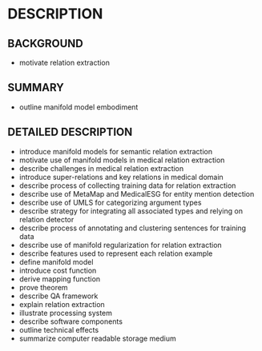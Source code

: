 # DESCRIPTION

## BACKGROUND

- motivate relation extraction

## SUMMARY

- outline manifold model embodiment

## DETAILED DESCRIPTION

- introduce manifold models for semantic relation extraction
- motivate use of manifold models in medical relation extraction
- describe challenges in medical relation extraction
- introduce super-relations and key relations in medical domain
- describe process of collecting training data for relation extraction
- describe use of MetaMap and MedicalESG for entity mention detection
- describe use of UMLS for categorizing argument types
- describe strategy for integrating all associated types and relying on relation detector
- describe process of annotating and clustering sentences for training data
- describe use of manifold regularization for relation extraction
- describe features used to represent each relation example
- define manifold model
- introduce cost function
- derive mapping function
- prove theorem
- describe QA framework
- explain relation extraction
- illustrate processing system
- describe software components
- outline technical effects
- summarize computer readable storage medium

